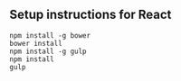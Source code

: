 ## Setup instructions for React

```
npm install -g bower 
bower install
npm install -g gulp
npm install
gulp
```
